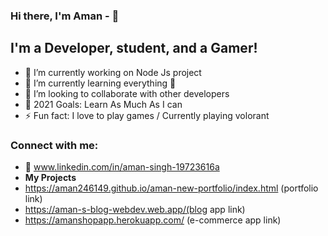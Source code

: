 ### Hi there, I'm Aman - 👋



## I'm a Developer, student, and a Gamer! 

- 🔭 I’m currently working on Node Js project
- 🌱 I’m currently learning everything 🤣
- 👯 I’m looking to collaborate with other developers
- 🥅 2021 Goals: Learn As Much As I can
- ⚡ Fun fact: I love to play games / Currently playing volorant



### Connect with me:
- 🥅 www.linkedin.com/in/aman-singh-19723616a
- **My Projects**
- https://aman246149.github.io/aman-new-portfolio/index.html (portfolio link)
- https://aman-s-blog-webdev.web.app/(blog app link)
- https://amanshopapp.herokuapp.com/ (e-commerce app link)


<br />
<br />





